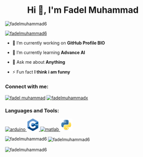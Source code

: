 <h1 align="center">Hi 👋, I'm Fadel Muhammad</h1>
<p align="left"> <img src="https://komarev.com/ghpvc/?username=fadelmuhammad6&label=Profile%20views&color=0e75b6&style=flat" alt="fadelmuhammad6" /> </p>

<p align="left"> <a href="https://github.com/ryo-ma/github-profile-trophy"><img src="https://github-profile-trophy.vercel.app/?username=fadelmuhammad6" alt="fadelmuhammad6" /></a> </p>

- 🔭 I’m currently working on **GitHub Profile BIO**

- 🌱 I’m currently learning **Advance AI**

- 💬 Ask me about **Anything**

- ⚡ Fun fact **I think i am funny**

<h3 align="left">Connect with me:</h3>
<p align="left">
<a href="https://fb.com/fadel muhammad" target="blank"><img align="center" src="https://raw.githubusercontent.com/rahuldkjain/github-profile-readme-generator/master/src/images/icons/Social/facebook.svg" alt="fadel muhammad" height="30" width="40" /></a>
<a href="https://instagram.com/fadelmuhammadx" target="blank"><img align="center" src="https://raw.githubusercontent.com/rahuldkjain/github-profile-readme-generator/master/src/images/icons/Social/instagram.svg" alt="fadelmuhammadx" height="30" width="40" /></a>
</p>

<h3 align="left">Languages and Tools:</h3>
<p align="left"> <a href="https://www.arduino.cc/" target="_blank" rel="noreferrer"> <img src="https://cdn.worldvectorlogo.com/logos/arduino-1.svg" alt="arduino" width="40" height="40"/> </a> <a href="https://www.w3schools.com/cpp/" target="_blank" rel="noreferrer"> <img src="https://raw.githubusercontent.com/devicons/devicon/master/icons/cplusplus/cplusplus-original.svg" alt="cplusplus" width="40" height="40"/> </a> <a href="https://www.mathworks.com/" target="_blank" rel="noreferrer"> <img src="https://upload.wikimedia.org/wikipedia/commons/2/21/Matlab_Logo.png" alt="matlab" width="40" height="40"/> </a> <a href="https://www.python.org" target="_blank" rel="noreferrer"> <img src="https://raw.githubusercontent.com/devicons/devicon/master/icons/python/python-original.svg" alt="python" width="40" height="40"/> </a> </p>

<p><img align="left" src="https://github-readme-stats.vercel.app/api/top-langs?username=fadelmuhammad6&show_icons=true&locale=en&layout=compact" alt="fadelmuhammad6" /></p>

<p>&nbsp;<img align="center" src="https://github-readme-stats.vercel.app/api?username=fadelmuhammad6&show_icons=true&locale=en" alt="fadelmuhammad6" /></p>

<p><img align="center" src="https://github-readme-streak-stats.herokuapp.com/?user=fadelmuhammad6&" alt="fadelmuhammad6" /></p>
